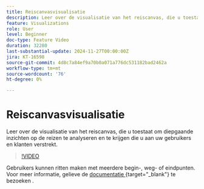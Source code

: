 ```yaml
---
title: Reiscanvasvisualisatie
description: Leer over de visualisatie van het reiscanvas, die u toestaat om diepgaande inzichten op de reizen te analyseren en te krijgen die u aan uw gebruikers en klanten verstrekt.
feature: Visualizations
role: User
level: Beginner
doc-type: Feature Video
duration: 32280
last-substantial-update: 2024-11-27T00:00:00Z
jira: KT-16598
source-git-commit: 4d8c7a84ef9a70b0a071a776dc531182bad2462a
workflow-type: tm+mt
source-wordcount: '76'
ht-degree: 0%

---
```



# Reiscanvasvisualisatie

Leer over de visualisatie van het reiscanvas, die u toestaat om diepgaande inzichten op de reizen te analyseren en te krijgen die u aan uw gebruikers en klanten verstrekt.

>[!VIDEO](https://video.tv.adobe.com/v/3440632/?learn=on&captions=dut)

Gebruikers kunnen ritten maken met meerdere begin-, weg- of eindpunten. Voor meer informatie, gelieve de [ documentatie ](https://experienceleague.adobe.com/nl/docs/analytics-platform/using/cja-workspace/visualizations/journey-canvas/journey-canvas){target="_blank"} te bezoeken .